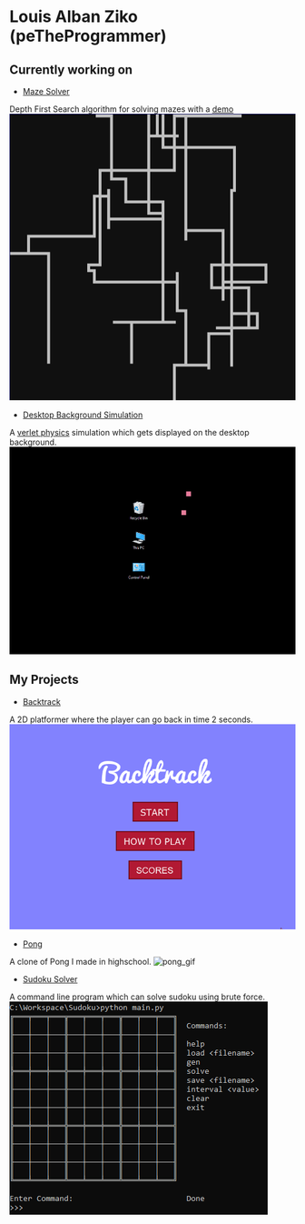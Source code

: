 # Louis Alban Ziko (peTheProgrammer)

## Currently working on

- [Maze Solver](https://github.com/peTheProgrammer/maze_solver)

Depth First Search algorithm for solving mazes with a [demo](https://petheprogrammer.github.io/maze_solver/index.html)
![maze_solver_gif](./res/MazeSolver.gif)

- [Desktop Background Simulation]()

A [verlet physics](https://en.wikipedia.org/wiki/Verlet_integration) simulation which gets displayed on the desktop background.
![background_verlet](./res/BackgroundVerlet.gif)

## My Projects

- [Backtrack](https://github.com/peTheProgrammer/Backtrack)

A 2D platformer where the player can go back in time 2 seconds.
![backtrack_gif](./res/Backtrack.gif)

- [Pong](https://github.com/peTheProgrammer/Pong)

A clone of Pong I made in highschool.
![pong_gif](./res/Pong.gif)

- [Sudoku Solver](https://github.com/peTheProgrammer/Sudoku)

A command line program which can solve sudoku using brute force.
![sudoku_gif](./res/SudokuSolver.gif)
